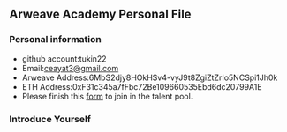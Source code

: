 ## Arweave Academy Personal File

### Personal information

- github account:tukin22
- Email:ceayat3@gmail.com
- Arweave Address:6MbS2djy8HOkHSv4-vyJ9t8ZgiZtZrIo5NCSpi1Jh0k
- ETH Address:0xF31c345a7fFbc72Be109660535Ebd6dc20799A1E
- Please finish this [form](https://docs.google.com/forms/d/e/1FAIpQLSfWA5fIIcBgmRppm3jNz5vmf9Mai_QMVil-2pO4r7YKn_Zhtw/viewform?usp=sf_link) to join in the talent pool.

### Introduce Yourself
